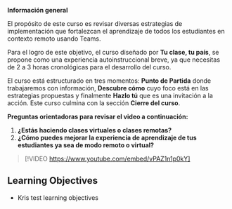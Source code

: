 

**Información general**

El propósito de este curso es revisar diversas estrategias de implementación que fortalezcan el aprendizaje de todos los estudiantes en contexto remoto usando Teams. 

Para el logro de este objetivo, el curso diseñado por **Tu clase, tu país**, se propone como una experiencia autoinstruccional breve, ya que necesitas de 2 a 3 horas cronológicas para el desarrollo del curso. 

El curso está estructurado en tres momentos: **Punto de Partida** donde trabajaremos con información, **Descubre cómo** cuyo foco está en las estrategias propuestas y finalmente **Hazlo tú** que es una invitación a la acción. Este curso culmina con la sección **Cierre del curso**.



**Preguntas orientadoras para revisar el video a continuación:**

1.  **¿Estás haciendo clases virtuales o clases remotas?**
2.  **¿Cómo puedes mejorar la experiencia de aprendizaje de tus estudiantes ya sea de modo remoto o virtual?**

> [!VIDEO https://www.youtube.com/embed/vPAZ1n1p0kY]

## Learning Objectives
- Kris test learning objectives


